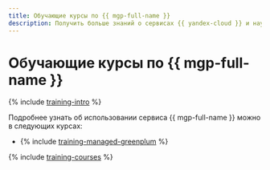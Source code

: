 ```yaml
---
title: Обучающие курсы по {{ mgp-full-name }}
description: Получить больше знаний о сервисах {{ yandex-cloud }} и научиться использовать их для решения конкретных практических задач можно с помощью обучающих онлайн-курсов. Эти курсы разработаны архитекторами {{ yandex-cloud }}, бесплатны и позволяют глубже изучить нужные вам темы в удобном для вас темпе.
---
```


# Обучающие курсы по {{ mgp-full-name }}

{% include [training-intro](../_includes/training/training-intro.md) %}

Подробнее узнать об использовании сервиса {{ mgp-full-name }} можно в следующих курсах:
* {% include [training-managed-greenplum](../_includes/training/training-mgp.md) %}

{% include [training-courses](../_includes/training/training-courses.md) %}
